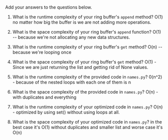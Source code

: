 Add your answers to the questions below.

1. What is the runtime complexity of your ring buffer's `append` method? O(1) no matter how big the buffer is we are not adding more operations. 

2. What is the space complexity of your ring buffer's `append` function? O(1) -- because we're not allocating any new data structures.

3. What is the runtime complexity of your ring buffer's `get` method? O(n) -- because we're looping once

4. What is the space complexity of your ring buffer's `get` method? O(1) - Since we are just returning the list and getting rid of None values. 


5. What is the runtime complexity of the provided code in `names.py`?  0(n^2) - because of the nested loops with each one of them is n 

6. What is the space complexity of the provided code in `names.py`? O(n) - with duplicates and everything

7. What is the runtime complexity of your optimized code in `names.py`? O(n) - optimized by using set() without using loops at all. 

8. What is the space complexity of your optimized code in `names.py`? in the best case it's O(1) without duplicates and smaller list and worse case it's O(n)

